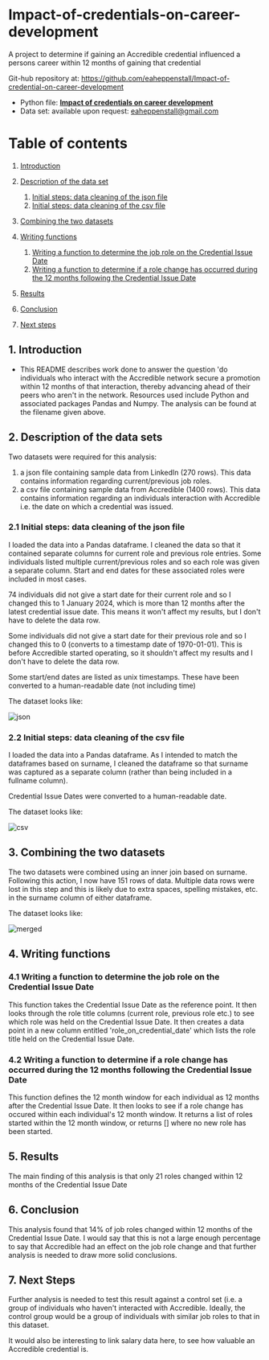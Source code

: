 # Impact-of-credentials-on-career-development
A project to determine if gaining an Accredible credential influenced a persons career within 12 months of gaining that credential

Git-hub repository at:
https://github.com/eaheppenstall/Impact-of-credential-on-career-development

- Python file: **[Impact of credentials on career development](https://github.com/eaheppenstall/Impact-of-credential-on-career-development/blob/main/Accredible_data_project_clean.py)**
- Data set: available upon request: eaheppenstall@gmail.com

# Table of contents
1. [Introduction](#introduction)

2. [Description of the data set](#section2)
    1. [Initial steps: data cleaning of the json file](#sec2p1)
    2. [Initial steps: data cleaning of the csv file](#sec2p2)

3. [Combining the two datasets](#section3)
    
4. [Writing functions](#section4)
    1. [Writing a function to determine the job role on the Credential Issue Date](#sec4p1)
    2. [Writing a function to determine if a role change has occurred during the 12 months following the Credential Issue Date](#sec4p2)

5. [Results](#section5)
    
6. [Conclusion](#conclusion)

7. [Next steps](#nextsteps)

## 1. Introduction <a name="introduction"></a>
- This README describes work done to answer the question 'do individuals who interact with the Accredible network secure a promotion within 12 months of that interaction, thereby advancing ahead of their peers who aren't in the network. Resources used include Python and associated packages Pandas and Numpy. The analysis can be found at the filename given above.  


##  2. Description of the data sets <a name="section2"></a>
Two datasets were required for this analysis: 

1) a json file containing sample data from LinkedIn (270 rows). This data contains information regarding current/previous job roles. 
2) a csv file containing sample data from Accredible (1400 rows). This data contains information regarding an individuals interaction with Accredible i.e. the date on which a credential was issued.


### 2.1 Initial steps: data cleaning of the json file <a name="sec2p1"></a>
I loaded the data into a Pandas dataframe. I cleaned the data so that it contained separate columns for current role and previous role entries. Some individuals listed multiple current/previous roles and so each role was given a separate column. Start and end dates for these associated roles were included in most cases. 

74 individuals did not give a start date for their current role and so I changed this to 1 January 2024, which is more than 12 months after the latest credential issue date. This means it won't affect my results, but I don't have to delete the data row.

Some individuals did not give a start date for their previous role and so I changed this to 0 (converts to a timestamp date of 1970-01-01). This is before Accredible started operating, so it shouldn't affect my results and I don't have to delete the data row. 

Some start/end dates are listed as unix timestamps. These have been converted to a human-readable date (not including time)

The dataset looks like: 

![json](https://github.com/eaheppenstall/Impact-of-credential-on-career-development/blob/main/Images/json%20file%20dataset%20screenshot.png)

### 2.2 Initial steps: data cleaning of the csv file <a name="sec2p2"></a>

I loaded the data into a Pandas dataframe. As I intended to match the dataframes based on surname, I cleaned the dataframe so that surname was captured as a separate column (rather than being included in a fullname column). 

Credential Issue Dates were converted to a human-readable date.

The dataset looks like: 

![csv](https://github.com/eaheppenstall/Impact-of-credential-on-career-development/blob/main/Images/csv%20file%20dataset%20screenshot.png)

## 3. Combining the two datasets <a name="section3"></a>

The two datasets were combined using an inner join based on surname. Following this action, I now have 151 rows of data. Multiple data rows were lost in this step and this is likely due to extra spaces, spelling mistakes, etc. in the surname column of either dataframe. 

The dataset looks like: 

![merged](https://github.com/eaheppenstall/Impact-of-credential-on-career-development/blob/main/Images/merged%20dataset%20screenshot.png)

## 4. Writing functions <a name="section4"></a>

### 4.1 Writing a function to determine the job role on the Credential Issue Date <a name="sec4p1"></a>

This function takes the Credential Issue Date as the reference point. It then looks through the role title columns (current role, previous role etc.) to see which role was held on the Credential Issue Date. It then creates a data point in a new column entitled 'role_on_credential_date' which lists the role title held on the Credential Issue Date.

### 4.2 Writing a function to determine if a role change has occurred during the 12 months following the Credential Issue Date <a name="sec4p2"></a>

This function defines the 12 month window for each individual as 12 months after the Credential Issue Date. It then looks to see if a role change has occured within each individual's 12 month window. It returns a list of roles started within the 12 month window, or returns [] where no new role has been started.

## 5. Results <a name="section5"></a>

The main finding of this analysis is that only 21 roles changed within 12 months of the Credential Issue Date

## 6. Conclusion <a name="conclusion"></a>

This analysis found that 14% of job roles changed within 12 months of the Credential Issue Date. I would say that this is not a large enough percentage to say that Accredible had an effect on the job role change and that further analysis is needed to draw more solid conclusions. 

## 7. Next Steps <a name="nextsteps"></a>

Further analysis is needed to test this result against a control set (i.e. a group of individuals who haven't interacted with Accredible. Ideally, the control group would be a group of individuals with similar job roles to that in this dataset. 

It would also be interesting to link salary data here, to see how valuable an Accredible credential is.
